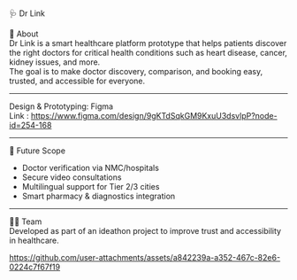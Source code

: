 🩺 Dr Link  

📌 About  
Dr Link is a smart healthcare platform prototype that helps patients discover the right doctors for critical health conditions such as heart disease, cancer, kidney issues, and more.  
The goal is to make doctor discovery, comparison, and booking easy, trusted, and accessible for everyone.  

---

Design & Prototyping: Figma  
Link : https://www.figma.com/design/9gKTdSqkGM9KxuU3dsvlpP?node-id=254-168

---

🔮 Future Scope  
- Doctor verification via NMC/hospitals  
- Secure video consultations  
- Multilingual support for Tier 2/3 cities  
- Smart pharmacy & diagnostics integration  

---
👨‍💻 Team  
Developed as part of an ideathon project to improve trust and accessibility in healthcare. 


https://github.com/user-attachments/assets/a842239a-a352-467c-82e6-0224c7f67f19

